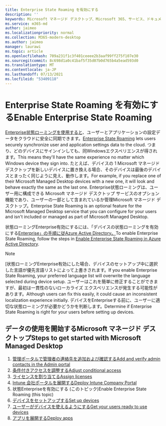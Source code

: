 ```yaml
---
title: Enterprise State Roaming を有効にする
description: ''
keywords: Microsoft マネージド デスクトップ、Microsoft 365、サービス、ドキュメント
ms.service: m365-md
author: jaimeo
ms.localizationpriority: normal
ms.collection: M365-modern-desktop
ms.author: jaimeo
manager: laurawi
ms.topic: article
ms.openlocfilehash: 709a231f1c3f401ceeee2b3aaf99ff275f107e30
ms.sourcegitcommit: 8c698d1a0c41baf5f35d07b0d765b4a5ead593d0
ms.translationtype: MT
ms.contentlocale: ja-JP
ms.lasthandoff: 07/13/2021
ms.locfileid: "53409118"
---
```

# <a name="enable-enterprise-state-roaming"></a><span data-ttu-id="9e290-103">Enterprise State Roaming を有効にする</span><span class="sxs-lookup"><span data-stu-id="9e290-103">Enable Enterprise State Roaming</span></span>

<span data-ttu-id="9e290-104">[Enterprise状態ローミングを使用すると](/azure/active-directory/devices/enterprise-state-roaming-overview)、ユーザーとアプリケーションの設定データをクラウドに安全に同期できます。</span><span class="sxs-lookup"><span data-stu-id="9e290-104">[Enterprise State Roaming](/azure/active-directory/devices/enterprise-state-roaming-overview) lets users securely synchronize user and application settings data to the cloud.</span></span> <span data-ttu-id="9e290-105">つまり、どのデバイスにサインインしても、同Windowsエクスペリエンスが得されます。</span><span class="sxs-lookup"><span data-stu-id="9e290-105">This means they'll have the same experience no matter which Windows device they sign into.</span></span> <span data-ttu-id="9e290-106">たとえば、デバイスの 1 Microsoft マネージド デスクトップを新しいデバイスに置き換える場合、そのデバイスは最後のデバイスとまったく同じように見え、動作します。</span><span class="sxs-lookup"><span data-stu-id="9e290-106">For example, if you replace one of their Microsoft Managed Desktop devices with a new one, it will look and behave exactly the same as the last one.</span></span> <span data-ttu-id="9e290-107">Enterprise状態ローミングは、ユーザー用に構成できる Microsoft マネージド デスクトップ サービスのオプション機能であり、ユーザーの一部として含まれているか管理Microsoft マネージド デスクトップ。</span><span class="sxs-lookup"><span data-stu-id="9e290-107">Enterprise State Roaming is an optional feature for the Microsoft Managed Desktop service that you can configure for your users and isn't included or managed as part of Microsoft Managed Desktop.</span></span>

<span data-ttu-id="9e290-108">状態ローミングEnterprise有効にするには、「デバイスの状態ローミングを有効にする[Enterprise」の手順に従Azure Active Directory。](/azure/active-directory/devices/enterprise-state-roaming-enable)</span><span class="sxs-lookup"><span data-stu-id="9e290-108">To enable Enterprise State Roaming, follow the steps in [Enable Enterprise State Roaming in Azure Active Directory](/azure/active-directory/devices/enterprise-state-roaming-enable).</span></span>

>[!NOTE]
><span data-ttu-id="9e290-109">[状態ローミングEnterprise有効にした場合、デバイスのセットアップ中に選択した言語が優先言語リストによって上書きされます。</span><span class="sxs-lookup"><span data-stu-id="9e290-109">If you enable Enterprise State Roaming, your preferred language list will overwrite the language selected during device setup.</span></span> <span data-ttu-id="9e290-110">ユーザーはこれを簡単に修正することができますが、最初は一貫性のないローカライズ エクスペリエンスが発生する可能性があります。</span><span class="sxs-lookup"><span data-stu-id="9e290-110">Although users can fix this easily, it could cause an inconsistent localization experience initially.</span></span> <span data-ttu-id="9e290-111">デバイスをEnterpriseする前に、ユーザーに適切な状態ローミングが必要かどうかを判断します。</span><span class="sxs-lookup"><span data-stu-id="9e290-111">Determine if Enterprise State Roaming is right for your users before setting up devices.</span></span>

## <a name="steps-to-get-started-with-microsoft-managed-desktop"></a><span data-ttu-id="9e290-112">データの使用を開始するMicrosoft マネージド デスクトップ</span><span class="sxs-lookup"><span data-stu-id="9e290-112">Steps to get started with Microsoft Managed Desktop</span></span>

1. [<span data-ttu-id="9e290-113">管理ポータルで管理者の連絡先を追加および確認する</span><span class="sxs-lookup"><span data-stu-id="9e290-113">Add and verify admin contacts in the Admin portal</span></span>](add-admin-contacts.md)
2. [<span data-ttu-id="9e290-114">条件付きアクセスを調整する</span><span class="sxs-lookup"><span data-stu-id="9e290-114">Adjust conditional access</span></span>](conditional-access.md)
3. [<span data-ttu-id="9e290-115">ライセンスを割り当てる</span><span class="sxs-lookup"><span data-stu-id="9e290-115">Assign licenses</span></span>](assign-licenses.md)
4. [<span data-ttu-id="9e290-116">Intune 会社ポータルを展開する</span><span class="sxs-lookup"><span data-stu-id="9e290-116">Deploy Intune Company Portal</span></span>](company-portal.md)
5. <span data-ttu-id="9e290-117">状態Enterpriseを有効にする (このトピック)</span><span class="sxs-lookup"><span data-stu-id="9e290-117">Enable Enterprise State Roaming (this topic)</span></span>
6. [<span data-ttu-id="9e290-118">デバイスをセットアップする</span><span class="sxs-lookup"><span data-stu-id="9e290-118">Set up devices</span></span>](set-up-devices.md)
7. [<span data-ttu-id="9e290-119">ユーザーがデバイスを使えるようにする</span><span class="sxs-lookup"><span data-stu-id="9e290-119">Get your users ready to use devices</span></span>](get-started-devices.md)
8. [<span data-ttu-id="9e290-120">アプリを展開する</span><span class="sxs-lookup"><span data-stu-id="9e290-120">Deploy apps</span></span>](deploy-apps.md)
